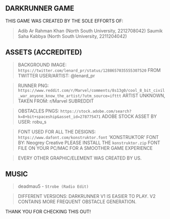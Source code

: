 ## DARKRUNNER GAME

THIS GAME WAS CREATED BY THE SOLE EFFORTS OF:
> Adib Ar Rahman Khan (North South University, 2212708042)
> Saumik Saha Kabbya (North South University, 2211204042)

## ASSETS (ACCREDITED)

>BACKGROUND IMAGE: `https://twitter.com/lenard_pr/status/1288657035555307520`
FROM TWITTER USER/ARTIST: @lenard_pr

>RUNNER PNG: `https://www.reddit.com/r/Marvel/comments/8s13g0/cool_8_bit_civil_war_anyone_know_the_artist/?utm_source=ifttt`
ARTIST UNKNOWN, TAKEN FROM: r/Marvel SUBREDDIT

>OBSTACLES PNGS: `https://stock.adobe.com/search?k=8+bit+spaceship&asset_id=278775471`
ADOBE STOCK ASSET BY USER: robu_s

>FONT USED FOR ALL THE DESIGNS: `https://www.dafont.com/konstruktor.font`
'KONSTRUKTOR' FONT BY: Neogrey Creative
>PLEASE INSTALL THE `konstruktor.zip` FONT FILE ON YOUR PC/MAC FOR A SMOOTHER GAME EXPERIENCE

>EVERY OTHER GRAPHIC/ELEMENT WAS CREATED BY US.

## MUSIC

>deadmau5 - `Strobe (Radio Edit)`

>DIFFERENT VERSIONS:
DARKRUNNER V1 IS EASIER TO PLAY.
V2 CONTAINS MORE FREQUENT OBSTACLE GENERATION.

THANK YOU FOR CHECKING THIS OUT!